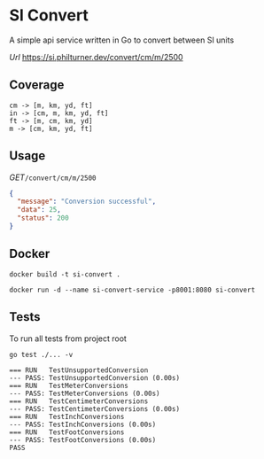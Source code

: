 # SI Convert

A simple api service written in Go to convert between SI units

*Url* https://si.philturner.dev/convert/cm/m/2500

## Coverage

```
cm -> [m, km, yd, ft]
in -> [cm, m, km, yd, ft]
ft -> [m, cm, km, yd]
m -> [cm, km, yd, ft]
```

## Usage

*GET*`/convert/cm/m/2500`
```json
{
  "message": "Conversion successful",
  "data": 25,
  "status": 200
}
```

## Docker

`docker build -t si-convert .`

`docker run -d --name si-convert-service -p8001:8080 si-convert`

## Tests

To run all tests from project root
```
go test ./... -v
```
```text
=== RUN   TestUnsupportedConversion
--- PASS: TestUnsupportedConversion (0.00s)
=== RUN   TestMeterConversions
--- PASS: TestMeterConversions (0.00s)
=== RUN   TestCentimeterConversions
--- PASS: TestCentimeterConversions (0.00s)
=== RUN   TestInchConversions
--- PASS: TestInchConversions (0.00s)
=== RUN   TestFootConversions
--- PASS: TestFootConversions (0.00s)
PASS
```